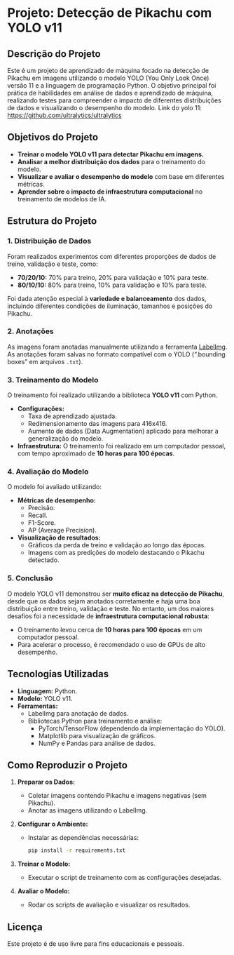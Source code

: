 
# Projeto: Detecção de Pikachu com YOLO v11

## Descrição do Projeto
Este é um projeto de aprendizado de máquina focado na detecção de Pikachu em imagens utilizando o modelo YOLO (You Only Look Once) versão 11 e a linguagem de programação Python. O objetivo principal foi prática de habilidades em análise de dados e aprendizado de máquina, realizando testes para compreender o impacto de diferentes distribuições de dados e visualizando o desempenho do modelo. Link do yolo 11: https://github.com/ultralytics/ultralytics

## Objetivos do Projeto
- **Treinar o modelo YOLO v11 para detectar Pikachu em imagens.**
- **Analisar a melhor distribuição dos dados** para o treinamento do modelo.
- **Visualizar e avaliar o desempenho do modelo** com base em diferentes métricas.
- **Aprender sobre o impacto de infraestrutura computacional** no treinamento de modelos de IA.

## Estrutura do Projeto
### 1. **Distribuição de Dados**
Foram realizados experimentos com diferentes proporções de dados de treino, validação e teste, como:
- **70/20/10:** 70% para treino, 20% para validação e 10% para teste.
- **80/10/10:** 80% para treino, 10% para validação e 10% para teste.

Foi dada atenção especial à **variedade e balanceamento** dos dados, incluindo diferentes condições de iluminação, tamanhos e posições do Pikachu.

### 2. **Anotações**
As imagens foram anotadas manualmente utilizando a ferramenta [LabelImg](https://github.com/heartexlabs/labelImg). As anotações foram salvas no formato compatível com o YOLO (“.bounding boxes” em arquivos `.txt`).

### 3. **Treinamento do Modelo**
O treinamento foi realizado utilizando a biblioteca **YOLO v11** com Python.

- **Configurações:**
  - Taxa de aprendizado ajustada.
  - Redimensionamento das imagens para 416x416.
  - Aumento de dados (Data Augmentation) aplicado para melhorar a generalização do modelo.
- **Infraestrutura:** O treinamento foi realizado em um computador pessoal, com tempo aproximado de **10 horas para 100 épocas**.

### 4. **Avaliação do Modelo**
O modelo foi avaliado utilizando:
- **Métricas de desempenho:**
  - Precisão.
  - Recall.
  - F1-Score.
  - AP (Average Precision).
- **Visualização de resultados:**
  - Gráficos da perda de treino e validação ao longo das épocas.
  - Imagens com as predições do modelo destacando o Pikachu detectado.

### 5. **Conclusão**
O modelo YOLO v11 demonstrou ser **muito eficaz na detecção de Pikachu**, desde que os dados sejam anotados corretamente e haja uma boa distribuição entre treino, validação e teste. No entanto, um dos maiores desafios foi a necessidade de **infraestrutura computacional robusta**:
- O treinamento levou cerca de **10 horas para 100 épocas** em um computador pessoal.
- Para acelerar o processo, é recomendado o uso de GPUs de alto desempenho.

## Tecnologias Utilizadas
- **Linguagem:** Python.
- **Modelo:** YOLO v11.
- **Ferramentas:**
  - LabelImg para anotação de dados.
  - Bibliotecas Python para treinamento e análise:
    - PyTorch/TensorFlow (dependendo da implementação do YOLO).
    - Matplotlib para visualização de gráficos.
    - NumPy e Pandas para análise de dados.

## Como Reproduzir o Projeto
1. **Preparar os Dados:**
   - Coletar imagens contendo Pikachu e imagens negativas (sem Pikachu).
   - Anotar as imagens utilizando o LabelImg.

2. **Configurar o Ambiente:**
   - Instalar as dependências necessárias:
     ```bash
     pip install -r requirements.txt
     ```

3. **Treinar o Modelo:**
   - Executar o script de treinamento com as configurações desejadas.

4. **Avaliar o Modelo:**
   - Rodar os scripts de avaliação e visualizar os resultados.

## Licença
Este projeto é de uso livre para fins educacionais e pessoais.
